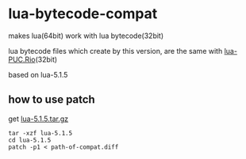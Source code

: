 # lua-bytecode-compat

makes lua(64bit) work with lua bytecode(32bit)

lua bytecode files which create by this version, are the same with [lua-PUC.Rio](http://www.lua.org/)(32bit)

based on lua-5.1.5

## how to use patch

get [lua-5.1.5.tar.gz](http://www.lua.org/ftp/lua-5.1.5.tar.gz)


```
tar -xzf lua-5.1.5
cd lua-5.1.5
patch -p1 < path-of-compat.diff
```

